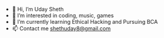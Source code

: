 - 👋 Hi, I’m Uday Sheth
- 👀 I’m interested in coding, music, games
- 🌱 I’m currently learning Ethical Hacking and Pursuing BCA
- 📫 Contact me shethuday8@gmail.com

<!---
Sheth007/Sheth007 is a ✨ special ✨ repository because its `README.md` (this file) appears on your GitHub profile.
You can click the Preview link to take a look at your changes.
--->
